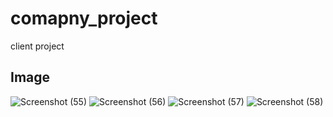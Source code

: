 # comapny_project
client project <br/>


## Image

![Screenshot (55)](https://user-images.githubusercontent.com/102378038/199455659-8b004ab6-2297-4401-904e-fefa97ab0b8c.png)
![Screenshot (56)](https://user-images.githubusercontent.com/102378038/199455786-0d504303-d0c6-43a0-b8b6-67340fe38a45.png)
![Screenshot (57)](https://user-images.githubusercontent.com/102378038/199455889-a150a1ce-2fdf-4e7b-9629-5542d125f479.png)
![Screenshot (58)](https://user-images.githubusercontent.com/102378038/199455987-4111f531-f7ea-4be2-88db-c0d9996d2f74.png)
